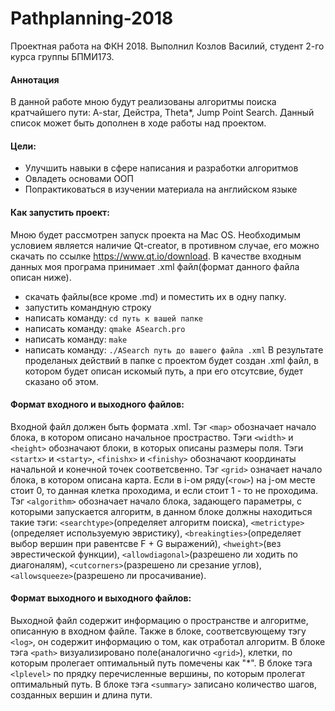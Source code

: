# Pathplanning-2018
Проектная работа на ФКН 2018. Выполнил Козлов Василий, студент 2-го курса группы БПМИ173.
#### Аннотация
В данной работе мною будут реализованы алгоритмы поиска кратчайшего пути: A-star, Дейстра, Theta*, Jump Point Search. Данный список может быть дополнен в ходе работы над проектом.
#### Цели:
* Улучшить навыки в сфере написания и разработки алгоритмов
* Овладеть основами ООП
* Попрактиковаться в изучении материала на английском языке
#### Как запустить проект:
Мною будет рассмотрен запуск проекта на Mac OS. Необходимым условием является наличие Qt-creator, в противном случае, его можно скачать по ссылке https://www.qt.io/download.
В качестве входным данных моя програма принимает .xml файл(формат данного файла описан ниже).
* скачать файлы(все кроме .md) и поместить их в одну папку.
* запустить командную строку
* написать команду: 
    `cd путь к вашей папке`
* написать команду: 
    `qmake ASearch.pro`
* написать команду: 
    `make`
* написать команду: 
    `./ASearch путь до вашего файла .xml`
В результате проделаных действий в папке с проектом будет создан .xml файл, в котором будет описан искомый путь, а при его отсутсвие, будет сказано об этом. 
#### Формат входного и выходного файлов:
Входной файл должен быть формата .xml. Тэг `<map>` обозначает начало блока, в котором описано начальное простраство.
Тэги `<width>` и `<height>` обозначают блоки, в которых описаны размеры поля. Тэги `<startx>` и `<starty>`, `<finishx>` и `<finishy>` обозначают координаты начальной и конечной точек соответсвенно. Тэг `<grid>` означает начало блока, в котором описана карта. Если в i-ом ряду(`<row>`) на j-ом месте стоит 0, то данная клетка проходима, и если стоит 1 - то не проходима. Тэг `<algorithm>` обозначает начало блока, задающего параметры, с которыми запускается алгоритм, в данном блоке должны находиться такие тэги: `<searchtype>`(определяет алгоритм поиска), `<metrictype>`(определяет используемую эвристику), `<breakingties>`(определяет выбор вершин при равентсве F + G выражений), `<hweight>`(вез эврестической функции), `<allowdiagonal>`(разрешено ли ходить по диагоналям), `<cutcorners>`(разрешено ли срезание углов), `<allowsqueeze>`(разрешено ли просачивание).
#### Формат выходного и выходного файлов:
Выходной файл содержит информацию о пространстве и алгоритме, описанную в входном файле. Также в блоке, соответсвующему тэгу `<log>`, он содержит информацию о том, как отработал алгоритм. В блоке тэга `<path>` визуализировано поле(аналогично `<grid>`), клетки, по которым пролегает оптимальный путь помечены как "*". В блоке тэга `<lplevel>` по прядку перечисленные вершины, по которым пролегат оптимальный путь. В блоке тэга `<summary>` записано количество шагов, созданных вершин и длина пути.
